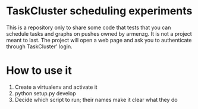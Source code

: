 # TaskCluster scheduling experiments
This is a repository only to share some code that tests that you can schedule tasks and graphs on pushes owned by armenzg. It is not a project meant to last.
The project will open a web page and ask you to authenticate through TaskCluster' login.

# How to use it
1. Create a virtualenv and activate it
2. python setup.py develop
3. Decide which script to run; their names make it clear what they do
